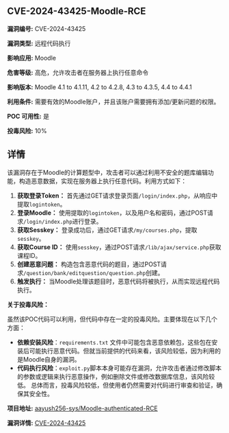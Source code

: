 ## CVE-2024-43425-Moodle-RCE

**漏洞编号:** CVE-2024-43425

**漏洞类型:** 远程代码执行

**影响应用:** Moodle

**危害等级:** 高危，允许攻击者在服务器上执行任意命令

**影响版本:** Moodle 4.1 to 4.1.11, 4.2 to 4.2.8, 4.3 to 4.3.5, 4.4 to 4.4.1

**利用条件:** 需要有效的Moodle账户，并且该账户需要拥有添加/更新问题的权限。

**POC 可用性:** 是

**投毒风险:** 10%

## 详情

该漏洞存在于Moodle的计算题型中，攻击者可以通过利用不安全的题库编辑功能，构造恶意数据，实现在服务器上执行任意代码。利用方式如下：

1.  **获取登录Token：** 首先通过GET请求登录页面`/login/index.php`，从响应中提取`logintoken`。
2.  **登录Moodle：** 使用提取的`logintoken`，以及用户名和密码，通过POST请求`/login/index.php`进行登录。
3.  **获取Sesskey：** 登录成功后，通过GET请求`/my/courses.php`，提取`sesskey`。
4.  **获取Course ID：** 使用`sesskey`，通过POST请求`/lib/ajax/service.php`获取课程ID。
5.  **创建恶意问题：**  构造包含恶意代码的题目，通过POST请求`/question/bank/editquestion/question.php`创建。
6.  **触发执行：**  当Moodle处理该题目时，恶意代码将被执行，从而实现远程代码执行。

**关于投毒风险：**

虽然该POC代码可以利用，但代码中存在一定的投毒风险。主要体现在以下几个方面：
*   **依赖安装风险**：`requirements.txt` 文件中可能包含恶意依赖包，这些包在安装后可能执行恶意代码。但就当前提供的代码来看，该风险较低，因为利用的是Moodle自身的漏洞。
*   **代码执行风险**：`exploit.py`脚本本身可能存在漏洞，允许攻击者通过修改脚本的参数或逻辑来执行恶意操作，例如删除文件或修改数据库信息，该风险较低。
总体而言，投毒风险较低，但使用者仍然需要对代码进行审查和验证，确保其安全性。

**项目地址:** [aayush256-sys/Moodle-authenticated-RCE](https://github.com/aayush256-sys/Moodle-authenticated-RCE)

**漏洞详情:** [CVE-2024-43425](https://nvd.nist.gov/vuln/detail/CVE-2024-43425)